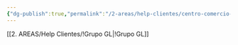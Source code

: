 ```yaml
---
{"dg-publish":true,"permalink":"/2-areas/help-clientes/centro-comercio-de-gas-ltda-9431/","dgPassFrontmatter":true,"created":"2025-09-17T11:24:05.245-03:00","updated":"2025-09-17T11:26:58.598-03:00"}
---
```


[[2. AREAS/Help Clientes/!Grupo GL\|!Grupo GL]]